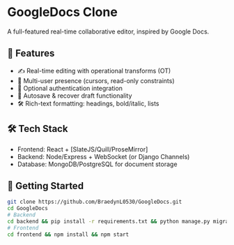 # GoogleDocs Clone

A full-featured real-time collaborative editor, inspired by Google Docs.

## 🚀 Features
- ✍️ Real-time editing with operational transforms (OT)
- 👥 Multi-user presence (cursors, read-only constraints)
- 🔑 Optional authentication integration
- 💾 Autosave & recover draft functionality
- 🛠️ Rich-text formatting: headings, bold/italic, lists

## 🛠️ Tech Stack
- Frontend: React + [SlateJS/Quill/ProseMirror]
- Backend: Node/Express + WebSocket (or Django Channels)
- Database: MongoDB/PostgreSQL for document storage

## 🔧 Getting Started
```bash
git clone https://github.com/BraedynL0530/GoogleDocs.git
cd GoogleDocs
# Backend
cd backend && pip install -r requirements.txt && python manage.py migrate && python manage.py runserver
# Frontend
cd frontend && npm install && npm start
